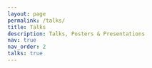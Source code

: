 ```yaml
---
layout: page
permalink: /talks/
title: Talks
description: Talks, Posters & Presentations
nav: true
nav_order: 2
talks: true
---
```


